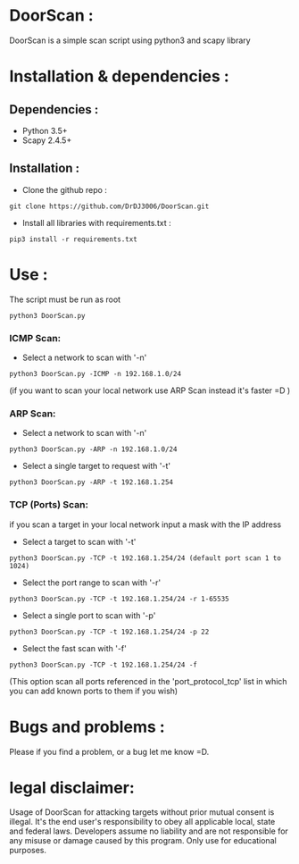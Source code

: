 

# DoorScan :

DoorScan is a simple scan script using python3 and scapy library
# Installation & dependencies :
## Dependencies :
- Python 3.5+
- Scapy 2.4.5+

## Installation :
- Clone the github repo : 
```
git clone https://github.com/DrDJ3006/DoorScan.git
```
- Install all libraries with requirements.txt : 
```
pip3 install -r requirements.txt
```
# Use :
The script must be run as root
```
python3 DoorScan.py
```
### ICMP Scan:
- Select a network to scan with '-n' 
``` 
python3 DoorScan.py -ICMP -n 192.168.1.0/24
```
(if you want to scan your local network use ARP Scan instead it's faster =D )
### ARP Scan:
- Select a network to scan with '-n' 
``` 
python3 DoorScan.py -ARP -n 192.168.1.0/24
``` 
- Select a single target to request with '-t'
``` 
python3 DoorScan.py -ARP -t 192.168.1.254
``` 
### TCP (Ports) Scan:
if you scan a target in your local network input a mask with the IP address 
- Select a target to scan with '-t' 
``` 
python3 DoorScan.py -TCP -t 192.168.1.254/24 (default port scan 1 to 1024) 
``` 
- Select the port range to scan with '-r'
``` 
python3 DoorScan.py -TCP -t 192.168.1.254/24 -r 1-65535
``` 
- Select a single port to scan with '-p'
``` 
python3 DoorScan.py -TCP -t 192.168.1.254/24 -p 22
``` 
- Select the fast scan with '-f'
``` 
python3 DoorScan.py -TCP -t 192.168.1.254/24 -f
```

(This option scan all ports referenced in the 'port_protocol_tcp' list in which you can add known ports to them if you wish)
# Bugs and problems : 
Please if you find a problem, or a bug let me know =D.
# legal disclaimer:
Usage of DoorScan for attacking targets without prior mutual consent is illegal. 
It's the end user's responsibility to obey all applicable local, state and federal laws. Developers assume no liability and are not responsible for any misuse or damage caused by this program. 
Only use for educational purposes.

